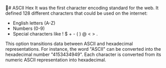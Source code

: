 # ASCII Hex
It was the first character encoding standard for the web. It defined 128 different characters that could be used on the internet:

- English letters (A-Z)
- Numbers (0-9)
- Special characters like ! $ + - ( ) @ < > .


This option transitions data between ASCII and hexadecimal representations. For instance, the word "ASCII" can be converted into the hexadecimal number "4153434949". Each character is converted from its numeric ASCII representation into hexadecimal.